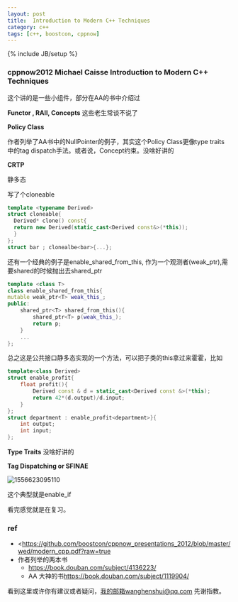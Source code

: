 ```yaml
---
layout: post
title:  Introduction to Modern C++ Techniques 
category: c++
tags: [c++, boostcon, cppnow]
---
```


{% include JB/setup %}

### cppnow2012 Michael Caisse Introduction to Modern C++ Techniques 



这个讲的是一些小组件，部分在AA的书中介绍过

**Functor , RAII, Concepts**  这些老生常谈不说了

**Policy Class**

作者列举了AA书中的NullPointer的例子，其实这个Policy Class更像type traits中的tag dispatch手法。或者说，Concept约束。没啥好讲的

**CRTP**

静多态

写了个cloneable

```c++
template <typename Derived>
struct cloneable{
  Derived* clone() const{
  return new Derived(static_cast<Derived const&>(*this));
  }
};
struct bar ; clonealbe<bar>{...};
```

还有一个经典的例子是enable_shared_from_this, 作为一个观测者(weak_ptr),需要shared的时候抛出去shared_ptr

```c++
template <class T>
class enable_shared_from_this{
mutable weak_ptr<T> weak_this_;
public:
    shared_ptr<T> shared_from_this(){
        shared_ptr<T> p(weak_this_);
        return p;
    }
    ...
};
```



总之这是公共接口静多态实现的一个方法，可以把子类的this拿过来霍霍，比如

```c++
template<class Derived>
struct enable_profit{
    float profit(){
        Derived const & d = static_cast<Derived const &>(*this);
        return 42*(d.output)/d.input;
    }
};
struct department : enable_profit<department>}{
    int output;
    int input;
};
```

**Type Traits** 没啥好讲的

**Tag Dispatching or SFINAE**

![1556623095110](https://wanghenshui.github.io/assets/1556623095110.png)

这个典型就是enable_if



看完感觉就是在复习。

### ref

- <https://github.com/boostcon/cppnow_presentations_2012/blob/master/wed/modern_cpp.pdf?raw=true
- 作者列举的两本书
  - <https://book.douban.com/subject/4136223/>
  - AA  大神的书<https://book.douban.com/subject/1119904/>

看到这里或许你有建议或者疑问，我的邮箱wanghenshui@qq.com 先谢指教。